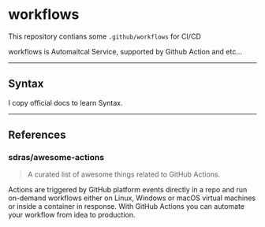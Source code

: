 # workflows

This repository contians some `.github/workflows` for CI/CD

workflows is Automaitcal Service, supported by Github Action and etc...

<hr>

## Syntax

I copy official docs to learn Syntax.

<hr>

## References

### sdras/awesome-actions

> A curated list of awesome things related to GitHub Actions.

Actions are triggered by GitHub platform events directly in a repo and run on-demand workflows either on Linux, Windows or macOS virtual machines or inside a container in response. With GitHub Actions you can automate your workflow from idea to production.